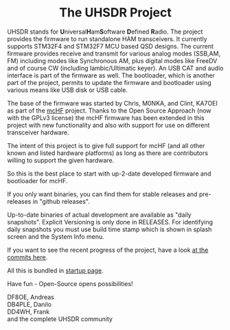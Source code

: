<div align="center"><h1><b>The UHSDR Project</b></h1></div>

UHSDR stands for **U**niversal**H**am**S**oftware **D**efined **R**adio.
The project provides  the firmware to run standalone HAM transceivers.
It currently supports STM32F4 and STM32F7 MCU based QSD designs. The
current firmware provides receive and transmit for various analog modes
(SSB,AM, FM) including modes like Synchronous AM, plus digital modes
like FreeDV and of course CW (including Iambic/Ultimatic keyer). An USB
CAT and audio interface is part of the firmware as well. The bootloader,
which is another part of the project, permits to update the firmware and
bootloader using various means like USB disk or USB cable.

The base of the firmware was started by Chris, M0NKA, and Clint, KA7OEI
as part of the [mcHF](http://www.m0nka.co.uk/) project. Thanks to the
Open Source Approach (now with the GPLv3 license) the mcHF firmware has
been extended in this project with new functionality and also with
support for use on different transceiver hardware.

The intent of this project is to give full support for mcHF (and all
other known and listed hardware platforms) as long as there are
contributors willing to support the given hardware.

So this is the best place to start with up-2-date developed firmware and
bootloader for mcHF.

If you only want binaries, you can find them for stable releases and
pre-releases in "github releases".

Up-to-date binaries of actual development are available as "daily
snapshots". Explicit Versioning is only done in RELEASES. For
identifying daily snapshots you
must use build time stamp which is shown in splash screen and the System
Info menu.

If you want to see the recent progress of the project, have a look [at
the commits here](https://github.com/df8oe/mchf-github/commits/active-devel).


All this is bundled in [startup page](http://df8oe.github.io/UHSDR/).

Have fun - Open-Source opens possibilities!

DF8OE, Andreas<br/>
DB4PLE, Danilo<br/>
DD4WH, Frank<br/>
and the complete UHSDR community
